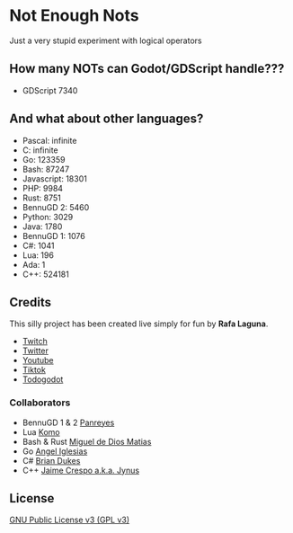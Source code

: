 # Not Enough Nots
Just a very stupid experiment with logical operators

## How many NOTs can Godot/GDScript handle???
 - GDScript 7340

## And what about other languages?
 - Pascal: infinite
 - C: infinite
 - Go: 123359
 - Bash: 87247
 - Javascript: 18301
 - PHP: 9984
 - Rust: 8751
 - BennuGD 2: 5460
 - Python: 3029
 - Java: 1780
 - BennuGD 1: 1076
 - C#: 1041
 - Lua: 196
 - Ada: 1
 - C++: 524181

## Credits
This silly project has been created live simply for fun by **Rafa Laguna**.
- [Twitch](https://twitch.tv/rafalagoon)
- [Twitter](https://twitter.com/rafalagoon)
- [Youtube](https://youtube.com/@rafalagoon)
- [Tiktok](https://tiktok.com/@rafalagoon)
- [Todogodot](https://youtube.com/@todogodot)

### Collaborators
- BennuGD 1 & 2 [Panreyes](https://github.com/panreyes)
- Lua [Komo](https://github.com/cattokomo)
- Bash & Rust [Miguel de Dios Matias](https://github.com/mdtrooper)
- Go [Angel Iglesias](https://github.com/angiglesias)
- C# [Brian Dukes](https://github.com/bdukes)
- C++ [Jaime Crespo a.k.a. Jynus](https://github.com/jynus)

## License

[GNU Public License v3 (GPL v3)](LICENSE)
